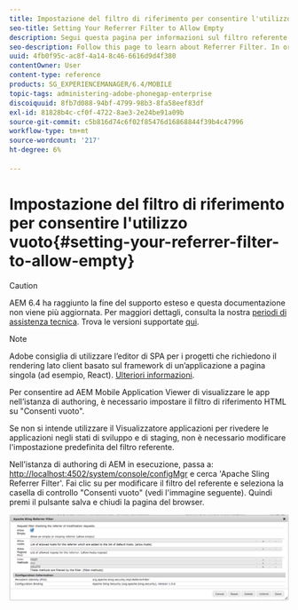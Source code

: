 ```yaml
---
title: Impostazione del filtro di riferimento per consentire l'utilizzo vuoto
seo-title: Setting Your Referrer Filter to Allow Empty
description: Segui questa pagina per informazioni sul filtro referente. Per consentire ad AEM Mobile Application Viewer di visualizzare le app nell’istanza di authoring, è necessario impostare il filtro di riferimento HTML su "Consenti vuoto".
seo-description: Follow this page to learn about Referrer Filter. In order to allow the AEM Mobile Application Viewer to view apps on your Author instance, you'll need to set your HTML referrer filter to 'allow empty'.
uuid: 4fb0f95c-ac8f-4a14-8c46-6616d9d4f380
contentOwner: User
content-type: reference
products: SG_EXPERIENCEMANAGER/6.4/MOBILE
topic-tags: administering-adobe-phonegap-enterprise
discoiquuid: 8fb7d088-94bf-4799-98b3-8fa58eef83df
exl-id: 81828b4c-cf0f-4722-8ae3-2e24be91a09b
source-git-commit: c5b816d74c6f02f85476d16868844f39b4c47996
workflow-type: tm+mt
source-wordcount: '217'
ht-degree: 6%

---
```


# Impostazione del filtro di riferimento per consentire l&#39;utilizzo vuoto{#setting-your-referrer-filter-to-allow-empty}

>[!CAUTION]
>
>AEM 6.4 ha raggiunto la fine del supporto esteso e questa documentazione non viene più aggiornata. Per maggiori dettagli, consulta la nostra [periodi di assistenza tecnica](https://helpx.adobe.com/it/support/programs/eol-matrix.html). Trova le versioni supportate [qui](https://experienceleague.adobe.com/docs/).

>[!NOTE]
>
>Adobe consiglia di utilizzare l’editor di SPA per i progetti che richiedono il rendering lato client basato sul framework di un’applicazione a pagina singola (ad esempio, React). [Ulteriori informazioni](/help/sites-developing/spa-overview.md).

Per consentire ad AEM Mobile Application Viewer di visualizzare le app nell’istanza di authoring, è necessario impostare il filtro di riferimento HTML su &quot;Consenti vuoto&quot;.

Se non si intende utilizzare il Visualizzatore applicazioni per rivedere le applicazioni negli stati di sviluppo e di staging, non è necessario modificare l&#39;impostazione predefinita del filtro referente.

Nell’istanza di authoring di AEM in esecuzione, passa a: [http://localhost:4502/system/console/configMgr](http://localhost:4502/system/console/configMgr) e cerca &#39;Apache Sling Referrer Filter&#39;. Fai clic su per modificare il filtro del referente e seleziona la casella di controllo &quot;Consenti vuoto&quot; (vedi l&#39;immagine seguente). Quindi premi il pulsante salva e chiudi la pagina del browser.

![Impostazioni filtro referente](assets/chlimage_1-106.png)
